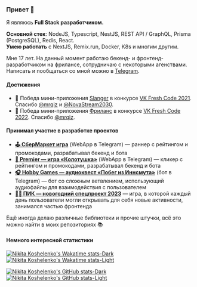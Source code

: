 ### Привет 👋
Я являюсь **Full Stack разработчиком.** <br/>

**Основной стек**: NodeJS, Typescript, NestJS, REST API / GraphQL, Prisma (PostgreSQL), Redis, React. <br />
**Умею работать** с NextJS, Remix.run, Docker, K8s и многим другим.

Мне 17 лет. На данный момент работаю бекенд- и фронтенд-разработчиком на фрилансе, сотрудничаю с некоторыми агенствами. <br />
Написать и пообщаться со мной можно в [Telegram](https://t.me/itznevikat).

#### Достижения
- 🎉 Победа мини-приложения [Slanger](https://vk.com/slanger) в конкурсе [VK Fresh Code 2021](https://vk.com/vkappsdev?from=quick_search&w=wall-166562603_3922). Спасибо [@mrqiz](https://github.com/mrqiz) и [@NovaStream2030](https://github.com/NovaStream2030). <br />
- 🥳 Победа мини-приложения [Фриланс](https://vk.com/app51463173) в конкурсе [VK Fresh Code 2022](https://vk.com/vkappsdev?z=video-166562603_456239103%2Fd66ce64d1602cd2c2c%2Fpl_wall_-166562603). Спасибо [@mrqiz](https://github.com/mrqiz).

#### Принимал участие в разработке проектов
- **[🕹 СберМаркет игра](https://t.me/official_sbermarket/1086)** (WebApp в Telegram) — раннер с рейтингом и промокодами, разрабатывал бекенд и бота
- **[👊 Premier — игра «Колотушка»](https://www.behance.net/gallery/175072641/Kolotushka-PREMIER-x-SETTERS)** (WebApp в Telegram) — кликер с рейтингом и промокодами, разрабатывал бекенд и бота
- **[🎧 Hobby Games — аудиоквест «Побег из Иннсмута»](https://t.me/hobby_games/877)** (бот в Telegram) — бот со сложным ветвлением, использующий аудиофайлы для взаимодействия с пользователем
- **[👷‍♂️ ПИК — новогодний спецпроект 2023](https://www.behance.net/gallery/191410751/New-Years-Advent-calendar)** — игра, в которой каждый день пользователи могли открывать для себя новые активности, занимался частью фронтенда

Ещё иногда делаю различные библиотеки и прочие штучки, всё это можно найти в моих репозиториях 📚

#### Немного интересной статистики
[![Nikita Koshelenko's Wakatime stats-Dark](https://github-readme-stats.vercel.app/api/wakatime?username=nikitakoschelenko&theme=dark&locale=en#gh-dark-mode-only)](https://github.com/nikitakoschelenko/nikitakoschelenko#gh-dark-mode-only)
[![Nikita Koshelenko's Wakatime stats-Light](https://github-readme-stats.vercel.app/api/wakatime?username=nikitakoschelenko&theme=light&locale=en#gh-light-mode-only)](https://github.com/nikitakoschelenko/nikitakoschelenko#gh-light-mode-only)

[![Nikita Koshelenko's GitHub stats-Dark](https://github-readme-stats.vercel.app/api?username=nikitakoschelenko&show_icons=true&theme=dark&locale=en#gh-dark-mode-only)](https://github.com/nikitakoschelenko/nikitakoschelenko#gh-dark-mode-only)
[![Nikita Koshelenko's GitHub stats-Light](https://github-readme-stats.vercel.app/api?username=nikitakoschelenko&show_icons=true&theme=light&locale=en#gh-light-mode-only)](https://github.com/nikitakoschelenko/nikitakoschelenko#gh-light-mode-only)

